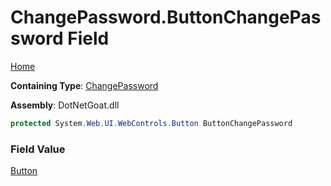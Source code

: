 # ChangePassword\.ButtonChangePassword Field

[Home](../../../../../../README.md)

**Containing Type**: [ChangePassword](../README.md)

**Assembly**: DotNetGoat\.dll

```csharp
protected System.Web.UI.WebControls.Button ButtonChangePassword
```

### Field Value

[Button](https://docs.microsoft.com/en-us/dotnet/api/system.web.ui.webcontrols.button)

